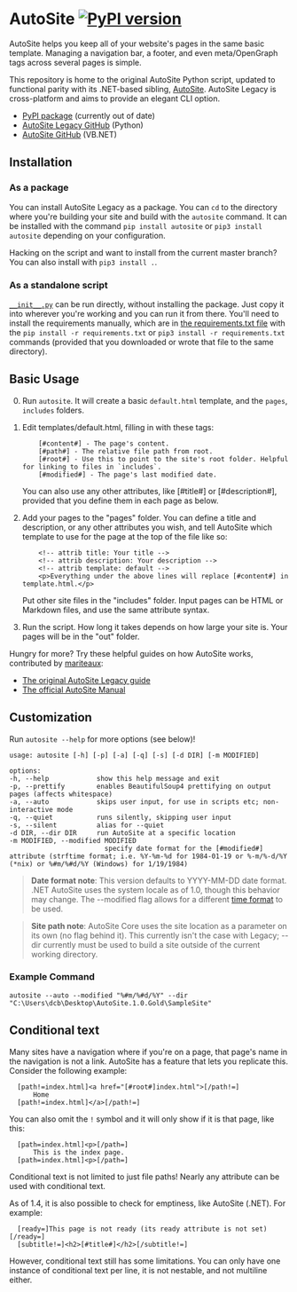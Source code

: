 # AutoSite [![PyPI version](https://badge.fury.io/py/AutoSite.svg)](https://badge.fury.io/py/AutoSite)
AutoSite helps you keep all of your website's pages in the same basic template. Managing a navigation bar, a footer, and even meta/OpenGraph tags across several pages is simple.

This repository is home to the original AutoSite Python script, updated to functional parity with its .NET-based sibling, [AutoSite](https://github.com/dotcomboom/AutoSite). AutoSite Legacy is cross-platform and aims to provide an elegant CLI option.

- [PyPI package](https://pypi.org/project/AutoSite/) (currently out of date)
- [AutoSite Legacy GitHub](https://github.com/dotcomboom/AutoSite-Legacy/) (Python)
- [AutoSite GitHub](https://github.com/dotcomboom/AutoSite/) (VB.NET)

## Installation
### As a package
You can install AutoSite Legacy as a package. You can `cd` to the directory where you're building your site and build with the `autosite` command. It can be installed with the command `pip install autosite` or `pip3 install autosite` depending on your configuration.

Hacking on the script and want to install from the current master branch? You can also install with `pip3 install .`.

<!--
### As a prebuilt executable
If your platform supports it, the GitHub Releases page has/will have prebuilt executables that can be run in the console with arguments, or just double clicked in your site's working folder. Whichever you prefer!
-->

### As a standalone script
[`__init__.py`](https://github.com/dotcomboom/AutoSite-Legacy/blob/master/AutoSite/__init__.py) can be run directly, without installing the package. Just copy it into wherever you're working and you can run it from there. You'll need to install the requirements manually, which are in [the requirements.txt file](https://github.com/dotcomboom/AutoSite-Legacy/blob/master/requirements.txt) with the `pip install -r requirements.txt` or `pip3 install -r requirements.txt` commands (provided that you downloaded or wrote that file to the same directory).

## Basic Usage
0. Run `autosite`. It will create a basic `default.html` template, and the `pages`, `includes` folders.
1. Edit templates/default.html, filling in with these tags:

           [#content#] - The page's content.
           [#path#] - The relative file path from root.
           [#root#] - Use this to point to the site's root folder. Helpful for linking to files in `includes`.
           [#modified#] - The page's last modified date.
           
   You can also use any other attributes, like [#title#] or [#description#], provided that you define them in each page as below.
           
2. Add your pages to the "pages" folder.
      You can define a title and description, or any other attributes you wish, and tell AutoSite which template to use for the page at the top of the file like so:
           
           <!-- attrib title: Your title -->
           <!-- attrib description: Your description -->
           <!-- attrib template: default -->
           <p>Everything under the above lines will replace [#content#] in template.html.</p>
              
    Put other site files in the "includes" folder. Input pages can be HTML or Markdown files, and use the same attribute syntax.
    
3. Run the script. How long it takes depends on how large your site is. Your pages will be in the "out" folder.

Hungry for more? Try these helpful guides on how AutoSite works, contributed by [mariteaux](https://mariteaux.somnolescent.net):
- [The original AutoSite Legacy guide](http://archives.somnolescent.net/web/autosite_legacy/)
- [The official AutoSite Manual](http://autosite.somnolescent.net/manual/)

## Customization
Run `autosite --help` for more options (see below)!

    usage: autosite [-h] [-p] [-a] [-q] [-s] [-d DIR] [-m MODIFIED]

    options:
    -h, --help            show this help message and exit
    -p, --prettify        enables BeautifulSoup4 prettifying on output pages (affects whitespace)
    -a, --auto            skips user input, for use in scripts etc; non-interactive mode
    -q, --quiet           runs silently, skipping user input
    -s, --silent          alias for --quiet
    -d DIR, --dir DIR     run AutoSite at a specific location
    -m MODIFIED, --modified MODIFIED
                            specify date format for the [#modified#] attribute (strftime format; i.e. %Y-%m-%d for 1984-01-19 or %-m/%-d/%Y (*nix) or %#m/%#d/%Y (Windows) for 1/19/1984)

> **Date format note**: This version defaults to YYYY-MM-DD date format. .NET AutoSite uses the system locale as of 1.0, though this behavior may change. The --modified flag allows for a different [time format](https://www.strfti.me/) to be used.

> **Site path note**: AutoSite Core uses the site location as a parameter on its own (no flag behind it). This currently isn't the case with Legacy; --dir currently must be used to build a site outside of the current working directory.

### Example Command

    autosite --auto --modified "%#m/%#d/%Y" --dir "C:\Users\dcb\Desktop\AutoSite.1.0.Gold\SampleSite"

## Conditional text
Many sites have a navigation where if you're on a page, that page's name in the navigation is not a link. AutoSite has a feature that lets you replicate this. Consider the following example:
	
      [path!=index.html]<a href="[#root#]index.html">[/path!=]
          Home
      [path!=index.html]</a>[/path!=]
	
You can also omit the `!` symbol and it will only show if it is that page, like this:

      [path=index.html]<p>[/path=]
          This is the index page.
      [path=index.html]<p>[/path=]
	
Conditional text is not limited to just file paths! Nearly any attribute can be used with conditional text. 

As of 1.4, it is also possible to check for emptiness, like AutoSite (.NET). For example:

      [ready=]This page is not ready (its ready attribute is not set)[/ready=]
      [subtitle!=]<h2>[#title#]</h2>[/subtitle!=]

However, conditional text still has some limitations. You can only have one instance of conditional text per line, it is not nestable, and not multiline either.